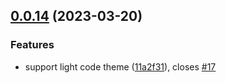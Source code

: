 ## [0.0.14](https://github.com/lisiur/askai/compare/v0.0.13...v0.0.14) (2023-03-20)


### Features

* support light code theme ([11a2f31](https://github.com/lisiur/askai/commit/11a2f311563867d1ef8671d833eae16432e3c5b5)), closes [#17](https://github.com/lisiur/askai/issues/17)